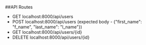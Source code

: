 ##API Routes

- GET localhost:8000/api/users
- POST localhost:8000/api/users (expected body - {"first_name": "f_name", "last_name": "l_name"})
- GET localhost:8000/api/users/{id}
- DELETE localhost:8000/api/users/{id}
